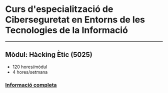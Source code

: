 # Curs d'especialització de Ciberseguretat en Entorns de les Tecnologies de la Informació
---
## Mòdul: Hàcking Ètic (5025)

- 120 hores/mòdul
- 4 hores/setmana

### [Informació completa](https://ceice.gva.es/es/web/formacion-profesional/publicador-de-cursos-especialitzacio/-/asset_publisher/MRg14dkTb9DQ/content/ciberseguridad-en-entornos-de-las-tecnolog%C3%ADas-de-la-informaci%C3%B3n?_com_liferay_asset_publisher_web_portlet_AssetPublisherPortlet_INSTANCE_MRg14dkTb9DQ_assetEntryId=390408754)

